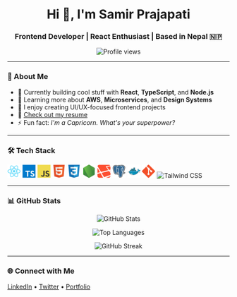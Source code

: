<h1 align="center">Hi 👋, I'm Samir Prajapati</h1>
<h3 align="center">Frontend Developer | React Enthusiast | Based in Nepal 🇳🇵</h3>

<p align="center">
  <img src="https://komarev.com/ghpvc/?username=bullseye405&label=Profile%20views&color=0e75b6&style=flat" alt="Profile views" />
</p>

---

### 🚀 About Me

- 🔭 Currently building cool stuff with **React**, **TypeScript**, and **Node.js**
- 🌱 Learning more about **AWS**, **Microservices**, and **Design Systems**
- 🧠 I enjoy creating UI/UX-focused frontend projects
- 📄 [Check out my resume](https://www.prajapati-samir.com.np/resume)
- ⚡ Fun fact: *I'm a Capricorn. What's your superpower?*

---

### 🛠️ Tech Stack

<p align="left">
  <img src="https://raw.githubusercontent.com/devicons/devicon/master/icons/react/react-original.svg" alt="React" width="30" />
  <img src="https://raw.githubusercontent.com/devicons/devicon/master/icons/typescript/typescript-original.svg" alt="TypeScript" width="30" />
  <img src="https://raw.githubusercontent.com/devicons/devicon/master/icons/javascript/javascript-original.svg" alt="JavaScript" width="30" />
  <img src="https://raw.githubusercontent.com/devicons/devicon/master/icons/html5/html5-original.svg" alt="HTML5" width="30" />
  <img src="https://raw.githubusercontent.com/devicons/devicon/master/icons/css3/css3-original.svg" alt="CSS3" width="30" />
  <img src="https://raw.githubusercontent.com/devicons/devicon/master/icons/nodejs/nodejs-original.svg" alt="Node.js" width="30" />
  <img src="https://raw.githubusercontent.com/devicons/devicon/master/icons/laravel/laravel-plain.svg" alt="Laravel" width="30" />
  <img src="https://raw.githubusercontent.com/devicons/devicon/master/icons/postgresql/postgresql-original.svg" alt="PostgreSQL" width="30" />
  <img src="https://raw.githubusercontent.com/devicons/devicon/master/icons/docker/docker-original.svg" alt="Docker" width="30" />
  <img src="https://raw.githubusercontent.com/devicons/devicon/master/icons/git/git-original.svg" alt="Git" width="30" />
  <img src="https://www.vectorlogo.zone/logos/tailwindcss/tailwindcss-icon.svg" alt="Tailwind CSS" width="30" />
</p>

---

### 📊 GitHub Stats

<p align="center">
  <img src="https://github-readme-stats.vercel.app/api?username=bullseye405&show_icons=true&theme=default" alt="GitHub Stats" />
</p>

<p align="center">
  <img src="https://github-readme-stats.vercel.app/api/top-langs/?username=bullseye405&layout=compact" alt="Top Languages" />
</p>

<p align="center">
  <img src="https://streak-stats.demolab.com?user=bullseye405&theme=default" alt="GitHub Streak" />
</p>

---

### 🌐 Connect with Me

<p align="left">
  <a href="https://www.linkedin.com/in/samir-prajapati-np" target="_blank">LinkedIn</a> •
  <a href="https://twitter.com/" target="_blank">Twitter</a> •
  <a href="https://prajapati-samir.com.np" target="_blank">Portfolio</a>
</p>
